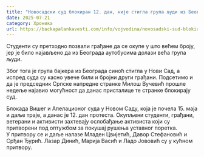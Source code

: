```yaml
---
title: "Новосадски суд блокиран 12. дан, није стигла група људи из Београда"
date: 2025-07-21
category: Хроника
url: https://backapalankavesti.com/info/vojvodina/novosadski-sud-blokiran-12-dan-nije-stigla-grupa-ljudi-iz-beograda/
---
```


Студенти су претходно позвали грађане да се окупе у што већем броју, јер је било најављено да из Београда аутобусима долази већа група људи.

Због тога је група бајкера из Београда синоћ стигла у Нови Сад, а испред суда су касно увече били и бројни други грађани. Подсетимо и да је председник Српске напредне странке Милош Вучевић прошле недеље најавио могућност да данас присталице те странке блокирају суд.

Блокада Вишег и Апелационог суда у Новом Саду, која је почела 15. маја и даље траје, а данас је 12. дан протеста. Окупљени студенти, грађани, ветерани и активисти захтевају ослобађање активиста који су притворени под оптужбом за покушај рушења уставног поретка.  У притвору се и даље налазе Младен Цвијетић, Давор Стефановић и Срђан Ђурић. Лазар Динић, Марија Васић и Ладо Јововић су у кућном притвору.
